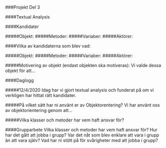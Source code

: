 

###Projekt Del 3

####Textual Analysis

####Kandidater

#####Objekt: #####Metoder: #####Variaber: #####Aktörer:

####Vilka av kandidaterna som blev vad:

#####Objekt: #####Metoder: #####Variaber: #####Aktörer:

#####Motivering av objekt (endast objekten ska motiveras): Vi valde dessa objekt för att...

####Daglogg

#####12/4/2020 Idag har vi gjort textual analysis och funderat på om vi verkligen har hittat rätt kandidater.

#####På vilket sätt har ni använt er av Objektorentering? Vi har använt oss av objektorientering genom att...

#####Vilka klasser och metoder har vem haft ansvar för?

####Grupparbete Vilka klasser och metoder har vem haft ansvar för? Hur har det gått att jobba i grupp? Var det nåt som blev enklare att vara i grupp än att vara själv? Vad har ni stött på för svårigheter med att jobba i grupp?
